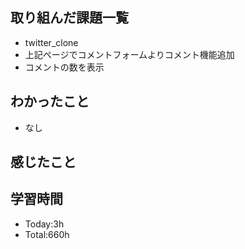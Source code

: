 ## 取り組んだ課題一覧
- twitter_clone
- 上記ページでコメントフォームよりコメント機能追加
- コメントの数を表示
## わかったこと
- なし
## 感じたこと

## 学習時間
- Today:3h
- Total:660h
